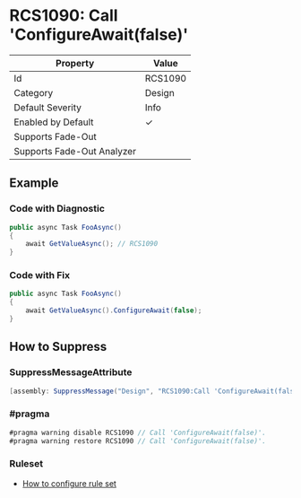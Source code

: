 # RCS1090: Call 'ConfigureAwait\(false\)'

| Property | Value |
| -------- | ----- |
| Id | RCS1090 |
| Category | Design |
| Default Severity | Info |
| Enabled by Default | &#x2713; |
| Supports Fade\-Out |  |
| Supports Fade\-Out Analyzer |  |

## Example

### Code with Diagnostic

```csharp
public async Task FooAsync()
{
    await GetValueAsync(); // RCS1090
}
```

### Code with Fix

```csharp
public async Task FooAsync()
{
    await GetValueAsync().ConfigureAwait(false);
}
```

## How to Suppress

### SuppressMessageAttribute

```csharp
[assembly: SuppressMessage("Design", "RCS1090:Call 'ConfigureAwait(false)'.", Justification = "<Pending>")]
```

### \#pragma

```csharp
#pragma warning disable RCS1090 // Call 'ConfigureAwait(false)'.
#pragma warning restore RCS1090 // Call 'ConfigureAwait(false)'.
```

### Ruleset

* [How to configure rule set](../HowToConfigureAnalyzers.md)
